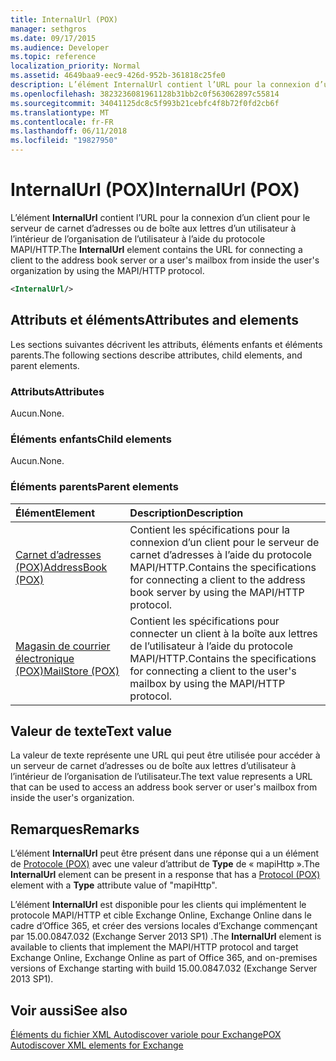 ```yaml
---
title: InternalUrl (POX)
manager: sethgros
ms.date: 09/17/2015
ms.audience: Developer
ms.topic: reference
localization_priority: Normal
ms.assetid: 4649baa9-eec9-426d-952b-361818c25fe0
description: L’élément InternalUrl contient l’URL pour la connexion d’un client pour le serveur de carnet d’adresses ou de boîte aux lettres d’un utilisateur à l’intérieur de l’organisation de l’utilisateur à l’aide du protocole MAPI/HTTP.
ms.openlocfilehash: 3823236081961128b31bb2c0f563062897c55814
ms.sourcegitcommit: 34041125dc8c5f993b21cebfc4f8b72f0fd2cb6f
ms.translationtype: MT
ms.contentlocale: fr-FR
ms.lasthandoff: 06/11/2018
ms.locfileid: "19827950"
---
```

# <a name="internalurl-pox"></a><span data-ttu-id="b127e-103">InternalUrl (POX)</span><span class="sxs-lookup"><span data-stu-id="b127e-103">InternalUrl (POX)</span></span>

<span data-ttu-id="b127e-104">L’élément **InternalUrl** contient l’URL pour la connexion d’un client pour le serveur de carnet d’adresses ou de boîte aux lettres d’un utilisateur à l’intérieur de l’organisation de l’utilisateur à l’aide du protocole MAPI/HTTP.</span><span class="sxs-lookup"><span data-stu-id="b127e-104">The **InternalUrl** element contains the URL for connecting a client to the address book server or a user's mailbox from inside the user's organization by using the MAPI/HTTP protocol.</span></span> 
  
```XML
<InternalUrl/>
```

## <a name="attributes-and-elements"></a><span data-ttu-id="b127e-105">Attributs et éléments</span><span class="sxs-lookup"><span data-stu-id="b127e-105">Attributes and elements</span></span>

<span data-ttu-id="b127e-106">Les sections suivantes décrivent les attributs, éléments enfants et éléments parents.</span><span class="sxs-lookup"><span data-stu-id="b127e-106">The following sections describe attributes, child elements, and parent elements.</span></span>
  
### <a name="attributes"></a><span data-ttu-id="b127e-107">Attributs</span><span class="sxs-lookup"><span data-stu-id="b127e-107">Attributes</span></span>

<span data-ttu-id="b127e-108">Aucun.</span><span class="sxs-lookup"><span data-stu-id="b127e-108">None.</span></span>
  
### <a name="child-elements"></a><span data-ttu-id="b127e-109">Éléments enfants</span><span class="sxs-lookup"><span data-stu-id="b127e-109">Child elements</span></span>

<span data-ttu-id="b127e-110">Aucun.</span><span class="sxs-lookup"><span data-stu-id="b127e-110">None.</span></span>
  
### <a name="parent-elements"></a><span data-ttu-id="b127e-111">Éléments parents</span><span class="sxs-lookup"><span data-stu-id="b127e-111">Parent elements</span></span>

|<span data-ttu-id="b127e-112">**Élément**</span><span class="sxs-lookup"><span data-stu-id="b127e-112">**Element**</span></span>|<span data-ttu-id="b127e-113">**Description**</span><span class="sxs-lookup"><span data-stu-id="b127e-113">**Description**</span></span>|
|:-----|:-----|
|[<span data-ttu-id="b127e-114">Carnet d’adresses (POX)</span><span class="sxs-lookup"><span data-stu-id="b127e-114">AddressBook (POX)</span></span>](addressbook-pox.md) <br/> |<span data-ttu-id="b127e-115">Contient les spécifications pour la connexion d’un client pour le serveur de carnet d’adresses à l’aide du protocole MAPI/HTTP.</span><span class="sxs-lookup"><span data-stu-id="b127e-115">Contains the specifications for connecting a client to the address book server by using the MAPI/HTTP protocol.</span></span>  <br/> |
|[<span data-ttu-id="b127e-116">Magasin de courrier électronique (POX)</span><span class="sxs-lookup"><span data-stu-id="b127e-116">MailStore (POX)</span></span>](mailstore-pox.md) <br/> |<span data-ttu-id="b127e-117">Contient les spécifications pour connecter un client à la boîte aux lettres de l’utilisateur à l’aide du protocole MAPI/HTTP.</span><span class="sxs-lookup"><span data-stu-id="b127e-117">Contains the specifications for connecting a client to the user's mailbox by using the MAPI/HTTP protocol.</span></span>  <br/> |
   
## <a name="text-value"></a><span data-ttu-id="b127e-118">Valeur de texte</span><span class="sxs-lookup"><span data-stu-id="b127e-118">Text value</span></span>

<span data-ttu-id="b127e-119">La valeur de texte représente une URL qui peut être utilisée pour accéder à un serveur de carnet d’adresses ou de boîte aux lettres d’utilisateur à l’intérieur de l’organisation de l’utilisateur.</span><span class="sxs-lookup"><span data-stu-id="b127e-119">The text value represents a URL that can be used to access an address book server or user's mailbox from inside the user's organization.</span></span>
  
## <a name="remarks"></a><span data-ttu-id="b127e-120">Remarques</span><span class="sxs-lookup"><span data-stu-id="b127e-120">Remarks</span></span>

<span data-ttu-id="b127e-121">L’élément **InternalUrl** peut être présent dans une réponse qui a un élément de [Protocole (POX)](protocol-pox.md) avec une valeur d’attribut de **Type** de « mapiHttp ».</span><span class="sxs-lookup"><span data-stu-id="b127e-121">The **InternalUrl** element can be present in a response that has a [Protocol (POX)](protocol-pox.md) element with a **Type** attribute value of "mapiHttp".</span></span> 
  
<span data-ttu-id="b127e-122">L’élément **InternalUrl** est disponible pour les clients qui implémentent le protocole MAPI/HTTP et cible Exchange Online, Exchange Online dans le cadre d’Office 365, et créer des versions locales d’Exchange commençant par 15.00.0847.032 (Exchange Server 2013 SP1) .</span><span class="sxs-lookup"><span data-stu-id="b127e-122">The **InternalUrl** element is available to clients that implement the MAPI/HTTP protocol and target Exchange Online, Exchange Online as part of Office 365, and on-premises versions of Exchange starting with build 15.00.0847.032 (Exchange Server 2013 SP1).</span></span> 
  
## <a name="see-also"></a><span data-ttu-id="b127e-123">Voir aussi</span><span class="sxs-lookup"><span data-stu-id="b127e-123">See also</span></span>



[<span data-ttu-id="b127e-124">Éléments du fichier XML Autodiscover variole pour Exchange</span><span class="sxs-lookup"><span data-stu-id="b127e-124">POX Autodiscover XML elements for Exchange</span></span>](pox-autodiscover-xml-elements-for-exchange.md)

